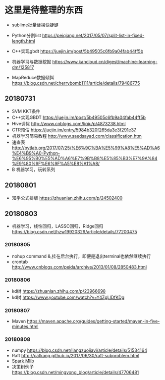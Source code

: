# 这里是待整理的东西

- sublime批量替换快捷键
- Python分割list https://peiqiang.net/2017/05/07/split-list-in-fixed-length.html
- C++实现gbdt https://juejin.im/post/5b49505c6fb9a04fab44ff5b
- 机器学习与数据挖掘 https://www.kancloud.cn/digest/machine-learning-dm/125817

- MapReduce数据倾斜 https://blog.csdn.net/cherrybomb1111/article/details/79486775

## 20180731
- SVM KKT条件
- C++实现GBDT https://juejin.im/post/5b49505c6fb9a04fab44ff5b
- Hive调优 http://www.cnblogs.com/liqiu/p/4873238.html 
- CTR预估 https://juejin.im/entry/5984b320f265da3e3f291e37
- 机器学习简易教程 http://www.saedsayad.com/classification.htm
- 速查表 http://pytlab.org/2017/07/25/%E6%9C%BA%E5%99%A8%E5%AD%A6%E4%B9%A0-Python-%E6%95%B0%E5%AD%A6%E7%9B%B8%E5%85%B3%E7%9A%84%E9%80%9F%E6%9F%A5%E8%A1%A8/
- B 机器学习，玩转系列

## 20180801
- 知乎公式排版 https://zhuanlan.zhihu.com/p/24502400

## 20180803
- 机器学习，线性回归，LASSO回归，Ridge回归 https://blog.csdn.net/hzw19920329/article/details/77200475

### 20180805
- nohup command &,挂在后台执行，即便是退出terminal也依然继续执行
- crontab http://www.cnblogs.com/peida/archive/2013/01/08/2850483.html

### 20180806
- kd树 https://zhuanlan.zhihu.com/p/23966698
- kd树 https://www.youtube.com/watch?v=Y4ZgLlDfKDg

### 20180807
- Maven https://maven.apache.org/guides/getting-started/maven-in-five-minutes.html

### 20180808
- numpy https://blog.csdn.net/liangzuojiayi/article/details/51534164
- Raft http://catkang.github.io/2017/06/30/raft-subproblem.html
- [Spark Mlib](https://github.com/yangwenmai/maiyang.me/blob/0bda2bb6dd9b4b1b9d235b0afecba3bddb64ec8b/content/post/2017-03-21-practice07-spark.md)
- 决策树例子 https://blog.csdn.net/mingyong_blog/article/details/47706481
